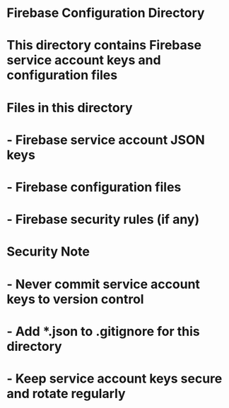 # Firebase Configuration Directory

# This directory contains Firebase service account keys and configuration files

#

# Files in this directory

# - Firebase service account JSON keys

# - Firebase configuration files

# - Firebase security rules (if any)

#

# Security Note

# - Never commit service account keys to version control

# - Add *.json to .gitignore for this directory

# - Keep service account keys secure and rotate regularly

